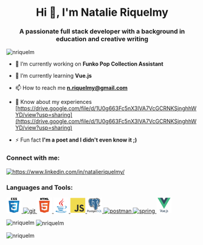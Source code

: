 
<h1 align="center">Hi 👋, I'm Natalie Riquelmy</h1>
<h3 align="center">A passionate full stack developer with a background in education and creative writing</h3>

<p align="left"> <img src="https://komarev.com/ghpvc/?username=nriquelm&label=Profile%20views&color=0e75b6&style=flat" alt="nriquelm" /> </p>

- 🔭 I’m currently working on **Funko Pop Collection Assistant**

- 🌱 I’m currently learning **Vue.js**

- 📫 How to reach me **n.riquelmy@gmail.com**

- 📄 Know about my experiences [https://drive.google.com/file/d/1U0g663Fc5nX3lVA7VcGCRNKSjnghhWYD/view?usp=sharing](https://drive.google.com/file/d/1U0g663Fc5nX3lVA7VcGCRNKSjnghhWYD/view?usp=sharing)

- ⚡ Fun fact **I'm a poet and I didn't even know it ;)**

<h3 align="left">Connect with me:</h3>
<p align="left">
<a href="https://linkedin.com/in/https://www.linkedin.com/in/natalieriquelmy/" target="blank"><img align="center" src="https://raw.githubusercontent.com/rahuldkjain/github-profile-readme-generator/master/src/images/icons/Social/linked-in-alt.svg" alt="https://www.linkedin.com/in/natalieriquelmy/" height="30" width="40" /></a>
</p>

<h3 align="left">Languages and Tools:</h3>
<p align="left"> <a href="https://www.w3schools.com/css/" target="_blank" rel="noreferrer"> <img src="https://raw.githubusercontent.com/devicons/devicon/master/icons/css3/css3-original-wordmark.svg" alt="css3" width="40" height="40"/> </a> <a href="https://git-scm.com/" target="_blank" rel="noreferrer"> <img src="https://www.vectorlogo.zone/logos/git-scm/git-scm-icon.svg" alt="git" width="40" height="40"/> </a> <a href="https://www.w3.org/html/" target="_blank" rel="noreferrer"> <img src="https://raw.githubusercontent.com/devicons/devicon/master/icons/html5/html5-original-wordmark.svg" alt="html5" width="40" height="40"/> </a> <a href="https://www.java.com" target="_blank" rel="noreferrer"> <img src="https://raw.githubusercontent.com/devicons/devicon/master/icons/java/java-original.svg" alt="java" width="40" height="40"/> </a> <a href="https://developer.mozilla.org/en-US/docs/Web/JavaScript" target="_blank" rel="noreferrer"> <img src="https://raw.githubusercontent.com/devicons/devicon/master/icons/javascript/javascript-original.svg" alt="javascript" width="40" height="40"/> </a> <a href="https://www.postgresql.org" target="_blank" rel="noreferrer"> <img src="https://raw.githubusercontent.com/devicons/devicon/master/icons/postgresql/postgresql-original-wordmark.svg" alt="postgresql" width="40" height="40"/> </a> <a href="https://postman.com" target="_blank" rel="noreferrer"> <img src="https://www.vectorlogo.zone/logos/getpostman/getpostman-icon.svg" alt="postman" width="40" height="40"/> </a> <a href="https://spring.io/" target="_blank" rel="noreferrer"> <img src="https://www.vectorlogo.zone/logos/springio/springio-icon.svg" alt="spring" width="40" height="40"/> </a> <a href="https://vuejs.org/" target="_blank" rel="noreferrer"> <img src="https://raw.githubusercontent.com/devicons/devicon/master/icons/vuejs/vuejs-original-wordmark.svg" alt="vuejs" width="40" height="40"/> </a> </p>

<p><img align="left" src="https://github-readme-stats.vercel.app/api/top-langs?username=nriquelm&show_icons=true&locale=en&layout=compact" alt="nriquelm" /></p>

<p>&nbsp;<img align="center" src="https://github-readme-stats.vercel.app/api?username=nriquelm&show_icons=true&locale=en" alt="nriquelm" /></p>

<p><img align="center" src="https://github-readme-streak-stats.herokuapp.com/?user=nriquelm&" alt="nriquelm" /></p>
